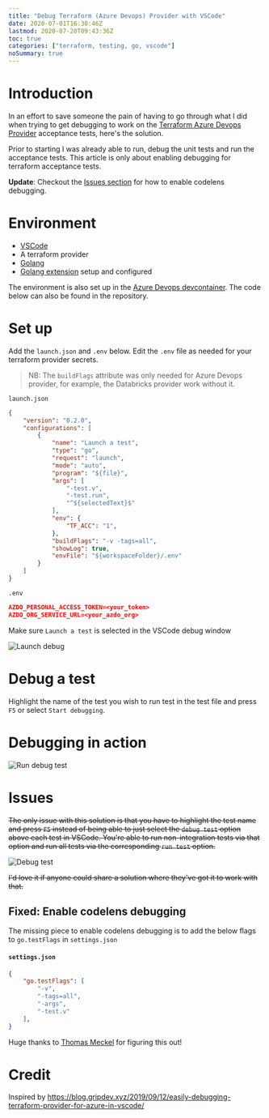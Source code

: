 ```yaml
---
title: "Debug Terraform (Azure Devops) Provider with VSCode"
date: 2020-07-01T16:30:46Z
lastmod: 2020-07-20T09:43:36Z
toc: true
categories: ["terraform, testing, go, vscode"]
noSummary: true
---
```


# Introduction

In an effort to save someone the pain of having to go through what I did when trying to get debugging to work on the [Terraform Azure Devops Provider](https://github.com/terraform-providers/terraform-provider-azuredevops) acceptance tests, here's the solution.

Prior to starting I was already able to run, debug the unit tests and run the acceptance tests. This article is only about enabling debugging for terraform acceptance tests.

**Update**: Checkout the [Issues section](#issues) for how to enable codelens debugging.

# Environment

- [VSCode](https://code.visualstudio.com/)
- A terraform provider
- [Golang](https://golang.org/)
- [Golang extension](https://marketplace.visualstudio.com/items?itemName=golang.Go) setup and configured

The environment is also set up in the [Azure Devops devcontainer](https://github.com/terraform-providers/terraform-provider-azuredevops/tree/master/.devcontainer). The code below can also be found in the repository. 

# Set up

Add the `launch.json` and `.env` below. Edit the `.env` file as needed for your terraform provider secrets.

> NB: The `buildFlags` attribute was only needed for Azure Devops provider, for example, the Databricks provider work without it.

`launch.json`
```json
{
    "version": "0.2.0",
    "configurations": [
        {
            "name": "Launch a test",
            "type": "go",
            "request": "launch",
            "mode": "auto",
            "program": "${file}",
            "args": [
                "-test.v",
                "-test.run",
                "^${selectedText}$"
            ],
            "env": {
                "TF_ACC": "1",
            },            
            "buildFlags": "-v -tags=all",
            "showLog": true,
            "envFile": "${workspaceFolder}/.env"
        }
    ]
}
```
`.env`
```json
AZDO_PERSONAL_ACCESS_TOKEN=<your_token>
AZDO_ORG_SERVICE_URL=<your_azdo_org>
```

Make sure `Launch a test` is selected in the VSCode debug window

![Launch debug](/images/debug-tf-vscode/launch-test.png)

# Debug a test

Highlight the name of the test you wish to run test in the test file and press `F5` or select `Start debugging`.

# Debugging in action

![Run debug test](/images/debug-tf-vscode/run-tf-debug.gif)

# Issues

~~The only issue with this solution is that you have to highlight the test name and press `F5` instead of being able to just select the `debug test` option above each test in VSCode. You're able to run non-integration tests via that option and run all tests via the corresponding `run test` option.~~

![Debug test](/images/debug-tf-vscode/debug-test.png)

~~I'd love it if anyone could share a solution where they've got it to work with that.~~

## Fixed: Enable codelens debugging

The missing piece to enable codelens debugging is to add the below flags to `go.testFlags` in `settings.json`

#### **`settings.json`**
```json
{
    "go.testFlags": [
        "-v",
        "-tags=all",
        "-args",
        "-test.v"
    ],
}
```

Huge thanks to [Thomas Meckel](https://twitter.com/tmeckel3) for figuring this out!

# Credit

Inspired by https://blog.gripdev.xyz/2019/09/12/easily-debugging-terraform-provider-for-azure-in-vscode/
